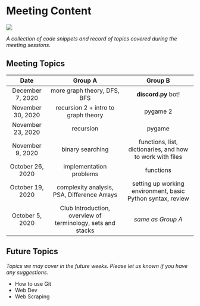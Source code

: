 # Meeting Content

![](https://visitor-badge-reloaded.herokuapp.com/badge?page_id=wcs-meeting-content-visitors&color=232323&style=for-the-badge&logo=Github)

*A collection of code snippets and record of topics covered during the meeting sessions.*

## Meeting Topics

| Date | Group A | Group B |
|:----:|:-------:|:-------:|
|December 7, 2020| more graph theory, DFS, BFS | **discord.py** bot! |
|November 30, 2020| recursion 2 + intro to graph theory | pygame 2 |
|November 23, 2020| recursion | pygame |
|November 9, 2020| binary searching | functions, list, dictionaries, and how to work with files |
|October 26, 2020| implementation problems | functions |
|October 19, 2020| complexity analysis, PSA, Difference Arrays | setting up working environment, basic Python syntax, review |
|October 5, 2020| Club Introduction, overview of terminology, sets and stacks | *same as Group A* |



## Future Topics

*Topics we may cover in the future weeks. Please let us known if you have any suggestions.*

- How to use Git
- Web Dev
- Web Scraping
